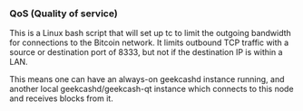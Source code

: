 ### QoS (Quality of service) ###

This is a Linux bash script that will set up tc to limit the outgoing bandwidth for connections to the Bitcoin network. It limits outbound TCP traffic with a source or destination port of 8333, but not if the destination IP is within a LAN.

This means one can have an always-on geekcashd instance running, and another local geekcashd/geekcash-qt instance which connects to this node and receives blocks from it.
